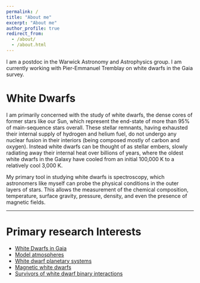 ```yaml
---
permalink: /
title: "About me"
excerpt: "About me"
author_profile: true
redirect_from: 
  - /about/
  - /about.html
---
```


I am a postdoc in the Warwick Astronomy and Astrophysics group. I am currently
working with Pier-Emmanuel Tremblay on white dwarfs in the Gaia survey.

# White Dwarfs

I am primarily concerned with the study of white dwarfs, the dense cores of
former stars like our Sun, which represent the end-state of more than 95% of
main-sequence stars overall. These stellar remnants, having exhausted their
internal supply of hydrogen and helium fuel, do not undergo any nuclear fusion
in their interiors (being composed mostly of carbon and oxygen). Instead white
dwarfs can be thought of as stellar embers, slowly radiating away their
internal heat over billions of years, where the oldest white dwarfs in the
Galaxy have cooled from an initial 100,000 K to a relatively cool 3,000 K.

My primary tool in studying white dwarfs is spectroscopy, which astronomers
like myself can probe the physical conditions in the outer layers of stars.
This allows the measurement of the chemical composition, temperature, surface
gravity, pressure, density, and even the presence of magnetic fields.

------

# Primary research Interests

* [White Dwarfs in Gaia](/interests/gaia.md)
* [Model atmospheres](/interests/atms.md)
* [White dwarf planetary systems](interests/wdplanets.md)
* [Magnetic white dwarfs](interests/magnetic.md)
* [Survivors of white dwarf binary interactions](interests/survivors.md)

